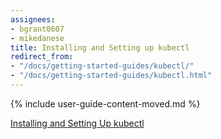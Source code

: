 ```yaml
---
assignees:
- bgrant0607
- mikedanese
title: Installing and Setting up kubectl
redirect_from:
- "/docs/getting-started-guides/kubectl/"
- "/docs/getting-started-guides/kubectl.html"
---
```


{% include user-guide-content-moved.md %}

[Installing and Setting Up kubectl](/docs/tasks/kubectl/install/)

